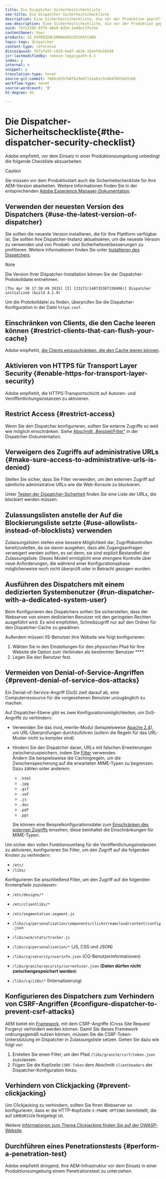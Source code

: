 ```yaml
---
title: Die Dispatcher-Sicherheitscheckliste
seo-title: Die Dispatcher-Sicherheitscheckliste
description: Eine Sicherheitscheckliste, die vor der Produktion geprüft werden sollte.
seo-description: Eine Sicherheitscheckliste, die vor der Produktion geprüft werden sollte.
uuid: 7bfa3202-03f6-48e9-8d2e-2a40e137ecbe
contentOwner: User
products: SG_EXPERIENCEMANAGER/DISPATCHER
topic-tags: dispatcher
content-type: reference
discoiquuid: fbfafa55-c029-4ed7-ab3e-1bebfde18248
jcr-lastmodifiedby: remove-legacypath-6-1
index: y
internal: n
snippet: y
translation-type: tm+mt
source-git-commit: 7889c025fb8fb29e6f11ea01c5248470556d3160
workflow-type: tm+mt
source-wordcount: '0'
ht-degree: 0%

---
```



# Die Dispatcher-Sicherheitscheckliste{#the-dispatcher-security-checklist}

<!-- 

Comment Type: remark
Last Modified By: unknown unknown (ims-author-00AF43764F54BE740A490D44@AdobeID)
Last Modified Date: 2015-06-05T05:14:35.365-0400

<p>Food for thought listed on <a href="https://jira.corp.adobe.com/browse/DOC-5649">DOC-5649</a>. To be considered while proof-reading.</p> 
<p> </p>

 -->

Adobe empfiehlt, vor dem Einsatz in einer Produktionsumgebung unbedingt die folgende Checkliste abzuarbeiten.

>[!CAUTION]
>
>Sie müssen vor dem Produktivstart auch die Sicherheitscheckliste für Ihre AEM-Version abarbeiten. Weitere Informationen finden Sie in der entsprechenden [Adobe Experience Manager-Dokumentation](https://helpx.adobe.com/experience-manager/6-3/sites/administring/using/security-checklist.html).

## Verwenden der neuesten Version des Dispatchers {#use-the-latest-version-of-dispatcher}

Sie sollten die neueste Version installieren, die für Ihre Plattform verfügbar ist. Sie sollten Ihre Dispatcher-Instanz aktualisieren, um die neueste Version zu verwenden und von Produkt- und Sicherheitsverbesserungen zu profitieren. Weitere Informationen finden Sie unter [Installieren des Dispatchers](dispatcher-install.md).

>[!NOTE]
>
>Die Version Ihrer Dispatcher-Installation können Sie der Dispatcher-Protokolldatei entnehmen.
>
>`[Thu Apr 30 17:30:49 2015] [I] [23171(140735307338496)] Dispatcher initialized (build 4.1.9)`
>
>Um die Protokolldatei zu finden, überprüfen Sie die Dispatcher-Konfiguration in der Datei `httpd.conf`.

## Einschränken von Clients, die den Cache leeren können {#restrict-clients-that-can-flush-your-cache}

Adobe empfiehlt, [die Clients einzuschränken, die den Cache leeren können](dispatcher-configuration.md#limiting-the-clients-that-can-flush-the-cache).

## Aktivieren von HTTPS für Transport Layer Security {#enable-https-for-transport-layer-security}

Adobe empfiehlt, die HTTPS-Transportschicht auf Autoren- und Veröffentlichungsinstanzen zu aktivieren. 

<!-- 

Comment Type: remark
Last Modified By: unknown unknown (ims-author-00AF43764F54BE740A490D44@AdobeID)
Last Modified Date: 2015-06-26T04:41:28.841-0400

<p>Recommended to have SSL termination, front end SSL.</p> 
<p>Question is do we want to have SSL communication between dispatcher and AEM instances (publish and/or author).</p> 
<p>We might want to have two items:</p> 
<ul> 
 <li>MUST HTTPS clients -&gt; dispatcher / load balancer</li> 
 <li>NICE load balancer -&gt; dispatcher<br /> </li> 
 <li>NICE dispatcher -&gt; instances if sensitive information such as credit cards / or infrastructure requirements such as DMZ</li> 
</ul>

 -->

## Restrict Access {#restrict-access}

Wenn Sie den Dispatcher konfigurieren, sollten Sie externe Zugriffe so weit wie möglich einschränken. Siehe [Abschnitt „Beispiel/Filter“](dispatcher-configuration.md#main-pars_184_1_title) in der Dispatcher-Dokumentation.

## Verweigern des Zugriffs auf administrative URLs  {#make-sure-access-to-administrative-urls-is-denied}

Stellen Sie sicher, dass Sie Filter verwenden, um den externen Zugriff auf sämtliche administrative URLs wie die Web-Konsole zu blockieren.

Unter [Testen der Dispatcher-Sicherheit](dispatcher-configuration.md#testing-dispatcher-security) finden Sie eine Liste der URLs, die blockiert werden müssen.

## Zulassungslisten anstelle der Auf die Blockierungsliste setzte {#use-allowlists-instead-of-blocklists} verwenden

Zulassungslisten stellen eine bessere Möglichkeit dar, Zugriffskontrollen bereitzustellen, da sie davon ausgehen, dass alle Zugangsanfragen verweigert werden sollten, es sei denn, sie sind explizit Bestandteil der Zulassungsliste. Dieses Modell ermöglicht eine strengere Kontrolle über neue Anforderungen, die während einer Konfigurationsphase möglicherweise noch nicht überprüft oder in Betracht gezogen wurden.

## Ausführen des Dispatchers mit einem dedizierten Systembenutzer {#run-dispatcher-with-a-dedicated-system-user}

Beim Konfigurieren des Dispatchers sollten Sie sicherstellen, dass der Webserver von einem dedizierten Benutzer mit den geringsten Rechten ausgeführt wird. Es wird empfohlen, Schreibzugriff nur auf den Ordner für den Dispatcher-Cache zu gewähren.

Außerdem müssen IIS-Benutzer ihre Website wie folgt konfigurieren:

1. Wählen Sie in den Einstellungen für den physischen Pfad für Ihre Website die Option zum Verbinden als bestimmter Benutzer ****.
1. Legen Sie den Benutzer fest.

## Vermeiden von Denial-of-Service-Angriffen   {#prevent-denial-of-service-dos-attacks}

Ein Denial-of-Service-Angriff (DoS) zielt darauf ab, eine Computerressource für die vorgesehenen Benutzer unzugänglich zu machen.

Auf Dispatcher-Ebene gibt es zwei Konfigurationsmöglichkeiten, um DoS-Angriffe zu verhindern:  [](https://docs.adobe.com/content/docs/en/dispatcher.html#/filter (Filter))

* Verwenden Sie das mod_rewrite-Modul (beispielsweise [Apache 2.4](https://httpd.apache.org/docs/2.4/mod/mod_rewrite.html)), um URL-Überprüfungen durchzuführen (sofern die Regeln für das URL-Muster nicht zu komplex sind).

* Hindern Sie den Dispatcher daran, URLs mit falschen Erweiterungen zwischenzuspeichern, indem Sie [Filter](dispatcher-configuration.md#configuring-access-to-conten-tfilter) verwenden.\
   Ändern Sie beispielsweise die Cachingregeln, um die Zwischenspeicherung auf die erwarteten MIME-Typen zu begrenzen. Dazu zählen unter anderem:

   * `.html`
   * `.jpg`
   * `.gif`
   * `.swf`
   * `.js`
   * `.doc`
   * `.pdf`
   * `.ppt`

   Sie können eine Beispielkonfigurationsdatei zum [Einschränken des externen Zugriffs](#restrict-access) einsehen, diese beinhaltet die Einschränkungen für MIME-Typen. 

Um sicher den vollen Funktionsumfang für die Veröffentlichungsinstanzen zu aktivieren, konfigurieren Sie Filter, um den Zugriff auf die folgenden Knoten zu verhindern:

* `/etc/`
* `/libs/`

Konfigurieren Sie anschließend Filter, um den Zugriff auf die folgenden Knotenpfade zuzulassen:

* `/etc/designs/*`
* `/etc/clientlibs/*`
* `/etc/segmentation.segment.js`
* `/libs/cq/personalization/components/clickstreamcloud/content/config.json`
* `/libs/wcm/stats/tracker.js`
* `/libs/cq/personalization/*` (JS, CSS und JSON)
* `/libs/cq/security/userinfo.json` (CQ-Benutzerinformationen)
* `/libs/granite/security/currentuser.json` (**Daten dürfen nicht zwischengespeichert werden**)

* `/libs/cq/i18n/*` (Internalisierung)

<!-- 

Comment Type: remark
Last Modified By: unknown unknown (ims-author-00AF43764F54BE740A490D44@AdobeID)
Last Modified Date: 2015-06-26T04:38:17.016-0400

<p>We need to highlight whether a path applies to all versions or specific ones.<br /> </p>

 -->

## Konfigurieren des Dispatchers zum Verhindern von CSRF-Angriffen {#configure-dispatcher-to-prevent-csrf-attacks}

AEM bietet ein [Framework](https://helpx.adobe.com/experience-manager/6-3/sites/administering/using/security-checklist.html#verification-steps), mit dem CSRF-Angriffe (Cross Site Request Forgery) verhindert werden können. Damit Sie dieses Framework ordnungsgemäß nutzen können, müssen Sie die CSRF-Token-Unterstützung im Dispatcher in Zulassungsliste setzen. Gehen Sie dazu wie folgt vor:

1. Erstellen Sie einen Filter, um den Pfad `/libs/granite/csrf/token.json` zuzulassen.
1. Fügen Sie die Kopfzeile `CSRF-Token` dem Abschnitt `clientheaders` der Dispatcher-Konfiguration hinzu.

## Verhindern von Clickjacking {#prevent-clickjacking}

Um Clickjacking zu verhindern, sollten Sie Ihren Webserver so konfigurieren, dass er die HTTP-Kopfzeile `X-FRAME-OPTIONS` bereitstellt, die auf `SAMEORIGIN` festgelegt ist.

Weitere [Informationen zum Thema Clickjacking finden Sie auf der OWASP-Website](https://www.owasp.org/index.php/Clickjacking).

## Durchführen eines Penetrationstests {#perform-a-penetration-test}

Adobe empfiehlt dringend, Ihre AEM-Infrastruktur vor dem Einsatz in einer Produktionsumgebung einem Penetrationstest zu unterziehen. 

